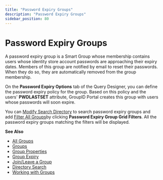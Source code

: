 ```yaml
---
title: "Password Expiry Groups"
description: "Password Expiry Groups"
sidebar_position: 80
---
```


# Password Expiry Groups

A password expiry group is a Smart Group whose membership contains users whose identity store
account passwords are approaching their expiry dates. Members of this group are notified by email to
reset their passwords. When they do so, they are automatically removed from the group membership.

On the **Password Expiry Options** tab of the Query Designer, you can define the password expiry
policy for the group. Based on this policy and the users' **PWDLASTSET** attribute, GroupID Portal
creates this group with users whose passwords will soon expire.

You can
[Modify Search Directory](/docs/directorymanager/11.0/portal/group/allgroups/allgroups.md#modify-search-directory)
to search password expiry groups and add
[Filter All Groups](/docs/directorymanager/11.0/portal/group/allgroups/allgroups.md#filter-all-groups)by
clicking **Password Expiry Group Grid Filters**. All the password expiry groups matching the filters
will be displayed.

**See Also**

- [All Groups](/docs/directorymanager/11.0/portal/group/allgroups/allgroups.md)
- [Groups](/docs/directorymanager/11.0/portal/group/create/overview.md)
- [Group Properties](/docs/directorymanager/11.0/portal/group/properties/overview.md)
- [Group Expiry](/docs/directorymanager/11.0/portal/group/workingwithgroups/groupexpiry.md)
- [Join/Leave a Group](/docs/directorymanager/11.0/portal/group/workingwithgroups/groupjoinleave.md)
- [Directory Search](/docs/directorymanager/11.0/portal/generalfeatures/search.md)
- [Working with Groups](/docs/directorymanager/11.0/portal/group/workingwithgroups/workingwithgroups.md)
